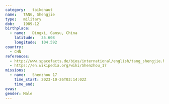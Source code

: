 ```yaml
---
category:	taikonaut
name:	TANG, Shengjie
type:	military
dob:	1989-12
birthplace:
  - name:	Dingxi, Gansu, China
    latitude:	35.608
    longitude:	104.592
country:
  - CHN
references:
  - http://www.spacefacts.de/bios/international/english/tang_shengjie.htm
  - https://en.wikipedia.org/wiki/Shenzhou_17
missions:
  - name:	Shenzhou 17
    time_start:	2023-10-26T03:14:02Z
    time_end:
evas:
gender:	Male
---
```

